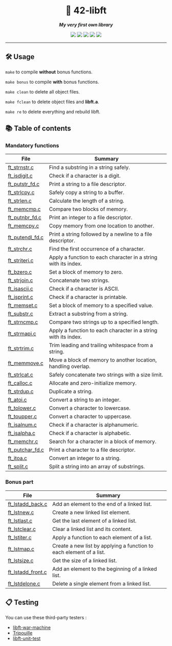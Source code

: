 <h1 align="center">
  📕 42-libft
</h1>

<p align="center">
  <b><i>My very first own library</i></b>
</p>

<p align="center">
  <img src="https://img.shields.io/github/directory-file-count/itshanine/42-libft?color=ff595e"/>
  <img src="https://img.shields.io/github/languages/count/itshanine/42-libft?color=ffca3a" />
  <img src="https://img.shields.io/github/languages/top/itshanine/42-libft?color=8ac926" />
  <img src="https://img.shields.io/github/last-commit/itshanine/42-libft?color=1982c4" />
  <img src="https://img.shields.io/github/watchers/itshanine/42-libft?color=6a4c93" />
</p>

---

<h2>
  🛠️ Usage
</h2>

``make`` to compile <b>without</b> bonus functions.

``make bonus`` to compile <b>with</b> bonus functions.

``make clean`` to delete all object files.

``make fclean`` to delete object files and <b>libft.a</b>.

``make re`` to delete everything and rebuild libft.

<h2>
  📚 Table of contents
</h2>

<h3>
  Mandatory functions
</h3>

| File                                                                                   | Summary                                       |
| ---                                                                                    | ---                                           |
| [ft_strnstr.c](https://github.com/itshanine/42-libft/blob/main/ft_strnstr.c)           | Find a substring in a string safely.          |
| [ft_isdigit.c](https://github.com/itshanine/42-libft/blob/main/ft_isdigit.c)           | Check if a character is a digit.              |
| [ft_putstr_fd.c](https://github.com/itshanine/42-libft/blob/main/ft_putstr_fd.c)       | Print a string to a file descriptor.          |
| [ft_strlcpy.c](https://github.com/itshanine/42-libft/blob/main/ft_strlcpy.c)           | Safely copy a string to a buffer.             |
| [ft_strlen.c](https://github.com/itshanine/42-libft/blob/main/ft_strlen.c)             | Calculate the length of a string.             |
| [ft_memcmp.c](https://github.com/itshanine/42-libft/blob/main/ft_memcmp.c)             | Compare two blocks of memory.                |
| [ft_putnbr_fd.c](https://github.com/itshanine/42-libft/blob/main/ft_putnbr_fd.c)       | Print an integer to a file descriptor.       |
| [ft_memcpy.c](https://github.com/itshanine/42-libft/blob/main/ft_memcpy.c)             | Copy memory from one location to another.    |
| [ft_putendl_fd.c](https://github.com/itshanine/42-libft/blob/main/ft_putendl_fd.c)     | Print a string followed by a newline to a file descriptor. |
| [ft_strchr.c](https://github.com/itshanine/42-libft/blob/main/ft_strchr.c)             | Find the first occurrence of a character.    |
| [ft_striteri.c](https://github.com/itshanine/42-libft/blob/main/ft_striteri.c)         | Apply a function to each character in a string with its index. |
| [ft_bzero.c](https://github.com/itshanine/42-libft/blob/main/ft_bzero.c)               | Set a block of memory to zero.               |
| [ft_strjoin.c](https://github.com/itshanine/42-libft/blob/main/ft_strjoin.c)           | Concatenate two strings.                     |
| [ft_isascii.c](https://github.com/itshanine/42-libft/blob/main/ft_isascii.c)           | Check if a character is ASCII.              |
| [ft_isprint.c](https://github.com/itshanine/42-libft/blob/main/ft_isprint.c)           | Check if a character is printable.           |
| [ft_memset.c](https://github.com/itshanine/42-libft/blob/main/ft_memset.c)             | Set a block of memory to a specified value.  |
| [ft_substr.c](https://github.com/itshanine/42-libft/blob/main/ft_substr.c)             | Extract a substring from a string.           |
| [ft_strncmp.c](https://github.com/itshanine/42-libft/blob/main/ft_strncmp.c)           | Compare two strings up to a specified length. |
| [ft_strmapi.c](https://github.com/itshanine/42-libft/blob/main/ft_strmapi.c)           | Apply a function to each character in a string with its index. |
| [ft_strtrim.c](https://github.com/itshanine/42-libft/blob/main/ft_strtrim.c)           | Trim leading and trailing whitespace from a string. |
| [ft_memmove.c](https://github.com/itshanine/42-libft/blob/main/ft_memmove.c)           | Move a block of memory to another location, handling overlap. |
| [ft_strlcat.c](https://github.com/itshanine/42-libft/blob/main/ft_strlcat.c)           | Safely concatenate two strings with a size limit. |
| [ft_calloc.c](https://github.com/itshanine/42-libft/blob/main/ft_calloc.c)             | Allocate and zero-initialize memory.         |
| [ft_strdup.c](https://github.com/itshanine/42-libft/blob/main/ft_strdup.c)             | Duplicate a string.                         |
| [ft_atoi.c](https://github.com/itshanine/42-libft/blob/main/ft_atoi.c)                 | Convert a string to an integer.             |
| [ft_tolower.c](https://github.com/itshanine/42-libft/blob/main/ft_tolower.c)           | Convert a character to lowercase.            |
| [ft_toupper.c](https://github.com/itshanine/42-libft/blob/main/ft_toupper.c)           | Convert a character to uppercase.            |
| [ft_isalnum.c](https://github.com/itshanine/42-libft/blob/main/ft_isalnum.c)           | Check if a character is alphanumeric.        |
| [ft_isalpha.c](https://github.com/itshanine/42-libft/blob/main/ft_isalpha.c)           | Check if a character is alphabetic.          |
| [ft_memchr.c](https://github.com/itshanine/42-libft/blob/main/ft_memchr.c)             | Search for a character in a block of memory. |
| [ft_putchar_fd.c](https://github.com/itshanine/42-libft/blob/main/ft_putchar_fd.c)     | Print a character to a file descriptor.      |
| [ft_itoa.c](https://github.com/itshanine/42-libft/blob/main/ft_itoa.c)                 | Convert an integer to a string.             |
| [ft_split.c](https://github.com/itshanine/42-libft/blob/main/ft_split.c)               | Split a string into an array of substrings.  |

<h3>
  Bonus part
</h3>

| File                                                                                   | Summary                                       |
| ---                                                                                    | ---                                           |
| [ft_lstadd_back.c](https://github.com/itshanine/42-libft/blob/main/ft_lstadd_back.c)   | Add an element to the end of a linked list.   |
| [ft_lstnew.c](https://github.com/itshanine/42-libft/blob/main/ft_lstnew.c)             | Create a new linked list element.             |
| [ft_lstlast.c](https://github.com/itshanine/42-libft/blob/main/ft_lstlast.c)           | Get the last element of a linked list.       |
| [ft_lstclear.c](https://github.com/itshanine/42-libft/blob/main/ft_lstclear.c)         | Clear a linked list and its content.         |
| [ft_lstiter.c](https://github.com/itshanine/42-libft/blob/main/ft_lstiter.c)           | Apply a function to each element of a list.  |
| [ft_lstmap.c](https://github.com/itshanine/42-libft/blob/main/ft_lstmap.c)             | Create a new list by applying a function to each element of a list. |
| [ft_lstsize.c](https://github.com/itshanine/42-libft/blob/main/ft_lstsize.c)           | Get the size of a linked list.              |
| [ft_lstadd_front.c](https://github.com/itshanine/42-libft/blob/main/ft_lstadd_front.c) | Add an element to the beginning of a linked list. |
| [ft_lstdelone.c](https://github.com/itshanine/42-libft/blob/main/ft_lstdelone.c)       | Delete a single element from a linked list.  |

<h2>
  📋 Testing
</h2>

You can use these third-party testers :

* [libft-war-machine](https://github.com/0x050f/libft-war-machine)
* [Tripouille](https://github.com/Tripouille/libftTester)
* [libft-unit-test](https://github.com/alelievr/libft-unit-test)
